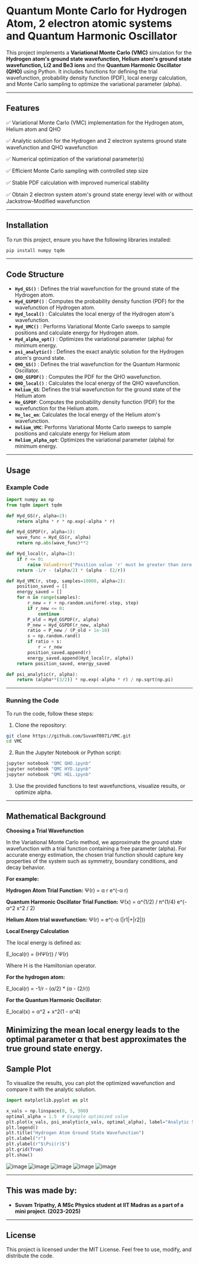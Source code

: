# Quantum Monte Carlo for Hydrogen Atom, 2 electron atomic systems and Quantum Harmonic Oscillator

This project implements a **Variational Monte Carlo (VMC)** simulation for the **Hydrogen atom's ground state wavefunction, Helium atom's ground state wavefunction, Li2 and Be3 ions** and the **Quantum Harmonic Oscillator (QHO)** using Python. It includes functions for defining the trial wavefunction, probability density function (PDF), local energy calculation, and Monte Carlo sampling to optimize the variational parameter (alpha).

---

## Features
✅ Variational Monte Carlo (VMC) implementation for the Hydrogen atom, Helium atom and QHO  

✅ Analytic solution for the Hydrogen and 2 electron systems ground state wavefunction and QHO wavefunction  

✅ Numerical optimization of the variational parameter(s) 

✅ Efficient Monte Carlo sampling with controlled step size 

✅ Stable PDF calculation with improved numerical stability 

✅ Obtain 2 electron system atom's ground state energy level with or without Jackstrow-Modified wavefunction

---

## Installation

To run this project, ensure you have the following libraries installed:

```bash
pip install numpy tqdm
```

---

## Code Structure

- **`Hyd_GS()`** : Defines the trial wavefunction for the ground state of the Hydrogen atom.  
- **`Hyd_GSPDF()`** : Computes the probability density function (PDF) for the wavefunction of Hydrogen atom.  
- **`Hyd_local()`** : Calculates the local energy of the Hydrogen atom's wavefunction.  
- **`Hyd_VMC()`** : Performs Variational Monte Carlo sweeps to sample positions and calculate energy for Hydrogen atom.  
- **`Hyd_alpha_opt()`** : Optimizes the variational parameter (alpha) for minimum energy.  
- **`psi_analytic()`** : Defines the exact analytic solution for the Hydrogen atom's ground state.  
- **`QHO_GS()`** : Defines the trial wavefunction for the Quantum Harmonic Oscillator.  
- **`QHO_GSPDF()`** : Computes the PDF for the QHO wavefunction.  
- **`QHO_local()`** : Calculates the local energy of the QHO wavefunction.
- **`Helium_GS`**: Defines the trial wavefunction for the ground state of the Helium atom
- **`He_GSPDF`**:  Computes the probability density function (PDF) for the wavefunction for the Helium atom. 
- **`He_loc_en`**: Calculates the local energy of the Helium atom's wavefunction.
- **`Helium_VMC`**: Performs Variational Monte Carlo sweeps to sample positions and calculate energy for Helium atom
- **`Helium_alpha_opt`**: Optimizes the variational parameter (alpha) for minimum energy.  

---

## Usage

### Example Code
```python
import numpy as np
from tqdm import tqdm

def Hyd_GS(r, alpha=2):
    return alpha * r * np.exp(-alpha * r)

def Hyd_GSPDF(r, alpha=1):
    wave_func = Hyd_GS(r, alpha)
    return np.abs(wave_func)**2

def Hyd_local(r, alpha=2):
    if r <= 0:
        raise ValueError("Position value 'r' must be greater than zero.")
    return -1/r - (alpha/2) * (alpha - (2/r))

def Hyd_VMC(r, step, samples=10000, alpha=2):
    position_saved = []
    energy_saved = []
    for n in range(samples):
        r_new = r + np.random.uniform(-step, step)
        if r_new <= 0:
            continue
        P_old = Hyd_GSPDF(r, alpha)
        P_new = Hyd_GSPDF(r_new, alpha)
        ratio = P_new / (P_old + 1e-10)
        s = np.random.rand()
        if ratio > s:
            r = r_new
        position_saved.append(r)
        energy_saved.append(Hyd_local(r, alpha))
    return position_saved, energy_saved

def psi_analytic(r, alpha):
    return (alpha**(3/2)) * np.exp(-alpha * r) / np.sqrt(np.pi)
```

---

### Running the Code
To run the code, follow these steps:
1. Clone the repository:
```bash
git clone https://github.com/SuvamT0071/VMC.git
cd VMC
```

2. Run the Jupyter Notebook or Python script:
```bash
jupyter notebook "QMC QHO.ipynb"
jupyter notebook "QMC HYD.ipynb"
jupyter notebook "QMC HEL.ipynb"
```

3. Use the provided functions to test wavefunctions, visualize results, or optimize alpha.

---

## Mathematical Background

**Choosing a Trial Wavefunction**

In the Variational Monte Carlo method, we approximate the ground state wavefunction with a trial function containing a free parameter (alpha). For accurate energy estimation, the chosen trial function should capture key properties of the system such as symmetry, boundary conditions, and decay behavior.

**For example:**

**Hydrogen Atom Trial Function:** Ψ(r) = α r e^(-α r)

**Quantum Harmonic Oscillator Trial Function:** Ψ(x) = α^(1/2) / π^(1/4) e^(-α^2 x^2 / 2)

**Helium Atom trial wavefunction:** Ψ(r) = e^(-α (|r1|+|r2|))

**Local Energy Calculation**

The local energy is defined as:

E_local(r) = (HΨ(r)) / Ψ(r)

Where H is the Hamiltonian operator. 

**For the hydrogen atom:**

E_local(r) = -1/r - (α/2) * (α - (2/r))

**For the Quantum Harmonic Oscillator:**

E_local(x) = α^2 + x^2(1 - α^4)

Minimizing the mean local energy leads to the optimal parameter α that best approximates the true ground state energy.
---

## Sample Plot
To visualize the results, you can plot the optimized wavefunction and compare it with the analytic solution.

```python
import matplotlib.pyplot as plt

x_vals = np.linspace(0, 5, 500)
optimal_alpha = 1.5  # Example optimized value
plt.plot(x_vals, psi_analytic(x_vals, optimal_alpha), label="Analytic Solution")
plt.legend()
plt.title("Hydrogen Atom Ground State Wavefunction")
plt.xlabel("r")
plt.ylabel(r"$\Psi(r)$")
plt.grid(True)
plt.show()
```

![image](https://github.com/user-attachments/assets/83e4ab58-614f-4cc5-98e2-551d218fb6c1)
![image](https://github.com/user-attachments/assets/017d20e4-0bee-44fc-8c7b-dc93c35c1b14)
![image](https://github.com/user-attachments/assets/f2cc58ee-6281-4095-89eb-dd981b7cb7a1)
![image](https://github.com/user-attachments/assets/00982c05-4ab1-4896-adaf-6dc6742e751f)
![image](https://github.com/user-attachments/assets/328b5d98-9ff9-48cc-9dd5-b36619b7dd02)


---

## This was made by:
- **Suvam Tripathy, A MSc Physics student at IIT Madras as a part of a mini project. (2023-2025)**

---

## License
This project is licensed under the MIT License. Feel free to use, modify, and distribute the code.

